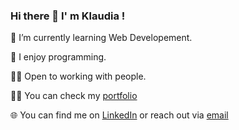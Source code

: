 ### Hi there 👋 I' m Klaudia !


 🌱 I’m currently learning Web Developement.
 
 🥑 I enjoy programming.
 
 🙌🏻 Open to working with people.

 👩‍💻 You can check my [portfolio](https://imaginative-froyo-748def.netlify.app/)

 🌐 You can find me on [LinkedIn](www.linkedin.com/in/klaudiawroblewska0410) or reach out via [email](mailto:kwroblewska0410@gmail.com)


